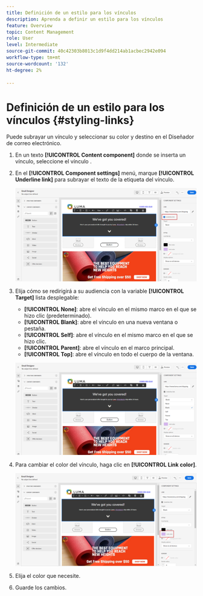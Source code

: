 ```yaml
---
title: Definición de un estilo para los vínculos
description: Aprenda a definir un estilo para los vínculos
feature: Overview
topic: Content Management
role: User
level: Intermediate
source-git-commit: 40c42303b8013c1d9f4dd214ab1acbec2942e094
workflow-type: tm+mt
source-wordcount: '132'
ht-degree: 2%

---
```



# Definición de un estilo para los vínculos {#styling-links}

Puede subrayar un vínculo y seleccionar su color y destino en el Diseñador de correo electrónico.

1. En un texto **[!UICONTROL Content component]** donde se inserta un vínculo, seleccione el vínculo .

1. En el **[!UICONTROL Component settings]** menú, marque **[!UICONTROL Underline link]** para subrayar el texto de la etiqueta del vínculo.

   ![](assets/link_1.png)

1. Elija cómo se redirigirá a su audiencia con la variable **[!UICONTROL Target]** lista desplegable:

   * **[!UICONTROL None]**: abre el vínculo en el mismo marco en el que se hizo clic (predeterminado).
   * **[!UICONTROL Blank]**: abre el vínculo en una nueva ventana o pestaña.
   * **[!UICONTROL Self]**: abre el vínculo en el mismo marco en el que se hizo clic.
   * **[!UICONTROL Parent]**: abre el vínculo en el marco principal.
   * **[!UICONTROL Top]**: abre el vínculo en todo el cuerpo de la ventana.

   ![](assets/link_2.png)

1. Para cambiar el color del vínculo, haga clic en **[!UICONTROL Link color]**.

   ![](assets/link_3.png)

1. Elija el color que necesite.

1. Guarde los cambios.
